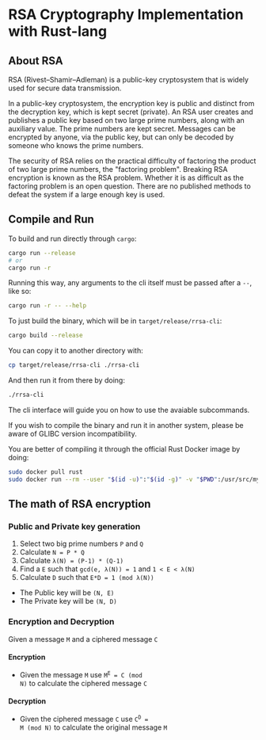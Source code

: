 # RSA Cryptography Implementation with Rust-lang

## About RSA
RSA (Rivest–Shamir–Adleman) is a public-key cryptosystem that is widely used for secure data transmission.

In a public-key cryptosystem, the encryption key is public and distinct from the decryption key, which is kept secret (private). An RSA user creates and publishes a public key based on two large prime numbers, along with an auxiliary value. The prime numbers are kept secret. Messages can be encrypted by anyone, via the public key, but can only be decoded by someone who knows the prime numbers.

The security of RSA relies on the practical difficulty of factoring the product of two large prime numbers, the "factoring problem". Breaking RSA encryption is known as the RSA problem. Whether it is as difficult as the factoring problem is an open question. There are no published methods to defeat the system if a large enough key is used.

## Compile and Run

To build and run directly through `cargo`:

```sh
cargo run --release
# or
cargo run -r
```

Running this way, any arguments to the cli itself must be passed after a `--`, like so:

```sh
cargo run -r -- --help
```

To just build the binary, which will be in `target/release/rrsa-cli`:

```sh
cargo build --release
```

You can copy it to another directory with:

```sh
cp target/release/rrsa-cli ./rrsa-cli
```

And then run it from there by doing:

```sh
./rrsa-cli
```

The cli interface will guide you on how to use the avaiable subcommands.

If you wish to compile the binary and run it in another system, please be aware of GLIBC version incompatibility.

You are better of compiling it through the official Rust Docker image by doing:

```sh
sudo docker pull rust
sudo docker run --rm --user "$(id -u)":"$(id -g)" -v "$PWD":/usr/src/myapp -w /usr/src/myapp rust cargo build --release
```

## The math of RSA encryption

### Public and Private key generation

1. Select two big prime numbers `P` and `Q`
1. Calculate `N = P * Q`
1. Calculate `λ(N) = (P-1) * (Q-1)`
1. Find a `E` such that `gcd(e, λ(N)) = 1` and `1 < E < λ(N)`
1. Calculate `D` such that `E*D = 1 (mod λ(N))`

- The Public key will be `(N, E)`
- The Private key will be `(N, D)`

### Encryption and Decryption

Given a message `M` and a ciphered message `C`

#### Encryption

- Given the message `M` use <code>M<sup>E</sup> = C (mod N)</code> to calculate the ciphered message `C`

#### Decryption

- Given the ciphered message `C` use <code>C<sup>D</sup> = M (mod N)</code> to calculate the original message `M`
